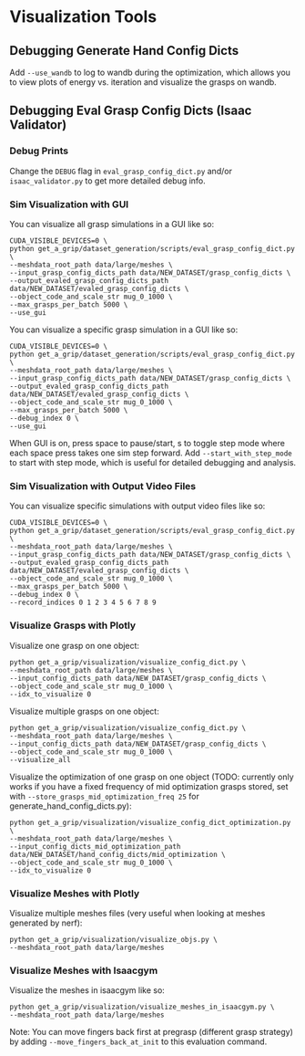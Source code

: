 # Visualization Tools

## Debugging Generate Hand Config Dicts

Add `--use_wandb` to log to wandb during the optimization, which allows you to view plots of energy vs. iteration and visualize the grasps on wandb.

## Debugging Eval Grasp Config Dicts (Isaac Validator)

### Debug Prints

Change the `DEBUG` flag in `eval_grasp_config_dict.py` and/or `isaac_validator.py` to get more detailed debug info.

### Sim Visualization with GUI

You can visualize all grasp simulations in a GUI like so:

```
CUDA_VISIBLE_DEVICES=0 \
python get_a_grip/dataset_generation/scripts/eval_grasp_config_dict.py \
--meshdata_root_path data/large/meshes \
--input_grasp_config_dicts_path data/NEW_DATASET/grasp_config_dicts \
--output_evaled_grasp_config_dicts_path data/NEW_DATASET/evaled_grasp_config_dicts \
--object_code_and_scale_str mug_0_1000 \
--max_grasps_per_batch 5000 \
--use_gui
```

You can visualize a specific grasp simulation in a GUI like so:

```
CUDA_VISIBLE_DEVICES=0 \
python get_a_grip/dataset_generation/scripts/eval_grasp_config_dict.py \
--meshdata_root_path data/large/meshes \
--input_grasp_config_dicts_path data/NEW_DATASET/grasp_config_dicts \
--output_evaled_grasp_config_dicts_path data/NEW_DATASET/evaled_grasp_config_dicts \
--object_code_and_scale_str mug_0_1000 \
--max_grasps_per_batch 5000 \
--debug_index 0 \
--use_gui
```

When GUI is on, press space to pause/start, s to toggle step mode where each space press takes one sim step forward. Add `--start_with_step_mode` to start with step mode, which is useful for detailed debugging and analysis.

### Sim Visualization with Output Video Files

You can visualize specific simulations with output video files like so:

```
CUDA_VISIBLE_DEVICES=0 \
python get_a_grip/dataset_generation/scripts/eval_grasp_config_dict.py \
--meshdata_root_path data/large/meshes \
--input_grasp_config_dicts_path data/NEW_DATASET/grasp_config_dicts \
--output_evaled_grasp_config_dicts_path data/NEW_DATASET/evaled_grasp_config_dicts \
--object_code_and_scale_str mug_0_1000 \
--max_grasps_per_batch 5000 \
--debug_index 0 \
--record_indices 0 1 2 3 4 5 6 7 8 9
```

### Visualize Grasps with Plotly

Visualize one grasp on one object:

```
python get_a_grip/visualization/visualize_config_dict.py \
--meshdata_root_path data/large/meshes \
--input_config_dicts_path data/NEW_DATASET/grasp_config_dicts \
--object_code_and_scale_str mug_0_1000 \
--idx_to_visualize 0
```

Visualize multiple grasps on one object:

```
python get_a_grip/visualization/visualize_config_dict.py \
--meshdata_root_path data/large/meshes \
--input_config_dicts_path data/NEW_DATASET/grasp_config_dicts \
--object_code_and_scale_str mug_0_1000 \
--visualize_all
```

Visualize the optimization of one grasp on one object (TODO: currently only works if you have a fixed frequency of mid optimization grasps stored, set with `--store_grasps_mid_optimization_freq 25` for generate_hand_config_dicts.py):

```
python get_a_grip/visualization/visualize_config_dict_optimization.py \
--meshdata_root_path data/large/meshes \
--input_config_dicts_mid_optimization_path data/NEW_DATASET/hand_config_dicts/mid_optimization \
--object_code_and_scale_str mug_0_1000 \
--idx_to_visualize 0
```

### Visualize Meshes with Plotly

Visualize multiple meshes files (very useful when looking at meshes generated by nerf):

```
python get_a_grip/visualization/visualize_objs.py \
--meshdata_root_path data/large/meshes
```

### Visualize Meshes with Isaacgym

Visualize the meshes in isaacgym like so:

```
python get_a_grip/visualization/visualize_meshes_in_isaacgym.py \
--meshdata_root_path data/large/meshes
```

Note: You can move fingers back first at pregrasp (different grasp strategy) by adding `--move_fingers_back_at_init` to this evaluation command.
